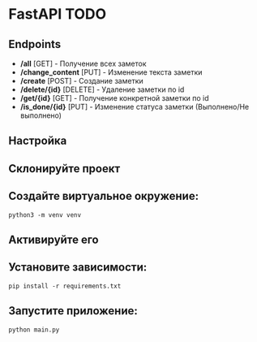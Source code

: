 # FastAPI TODO

## Endpoints
- **/all** [GET] - Получение всех заметок 
- **/change_content** [PUT] - Изменение текста заметки
- **/create** [POST] - Создание заметки
- **/delete/{id}** [DELETE] - Удаление заметки по id
- **/get/{id}** [GET] - Получение конкретной заметки по id
- **/is_done/{id}** [PUT] - Изменение статуса заметки (Выполнено/Не выполнено)
  
## Настройка

## Склонируйте проект

## Создайте виртуальное окружение:
```
python3 -m venv venv
```

## Активируйте его

## Установите зависимости:
```
pip install -r requirements.txt
```

## Запустите приложение:
```
python main.py
```
